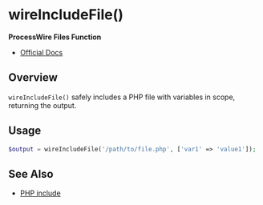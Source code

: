 # wireIncludeFile()

**ProcessWire Files Function**

- [Official Docs](https://processwire.com/api/ref/wireincludefile/)

## Overview

`wireIncludeFile()` safely includes a PHP file with variables in scope, returning the output.

## Usage

```php
$output = wireIncludeFile('/path/to/file.php', ['var1' => 'value1']);
```

## See Also
- [PHP include](https://www.php.net/manual/en/function.include.php)
